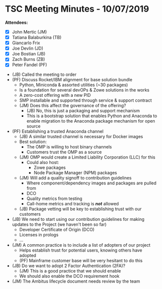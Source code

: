 # TSC Meeting Minutes - 10/07/2019
**Attendees:**
- [x] John Mertic (JM)
- [x] Tatiana Balaburkina (TB)
- [x] Giancarlo Frix
- [x] Joe Devlin (JD)
- [x] Joe Bostian (JB)
- [x] Zach Burns (ZB)
- [x] Peter Fandel (PF)

- (JB) Called the meeting to order
- (PF) Discuss Rocket/IBM alignment for base solution bundle
   - Python, Miniconda & assorted utilities (~30 packages)
   - Is a foundation for several devOPs & Zowe solutions in the works
   - A zero-cost offering with a new PID
   - SMP installable and supported through service & support contract
   - (JM) Does this affect the governance of the offering?
      - (JB) No, this is just a packaging and support mechanism
      - This is a bootstrap solution that enables Python and Anaconda to
        enable migration to the Anaconda package mechanism for open source
- (PF) Establishing a trusted Anaconda channel
   - (JB) A similar trusted channel is necessary for Docker images
   - Best solution:
      - The OMP is willing to host binary channels
      - Customers trust the OMP as a source
   - (JM) OMP would create a Limited Liability Corporation (LLC) for this
      - Could also host:
         - Zowe packages
         - Node Package Manager (NPM) packages
   - (JM) Will add a quality signoff to contribution guidelines
      - Where component/dependency images and packages are pulled from
      - DCO
      - Quality metrics from testing
      - Call-home metrics and tracking is _**not**_ allowed
   - (JB) Package vetting will be key to establishing trust with our customers
- (JB) We need to start using our contribution guidelines for making updates
  to the Project (we haven't been so far)
   - Developer Certificate of Origin (DCO)
   - Licenses in prologs
   - ...
- (JM) A common practice is to include a list of adopters of our project
   - Helps establish trust for potential users, knowing others have adopted
   - (PF) Mainframe customer base will be very hesitant to do this
- (JB) Do we want to adopt 2 Factor Authentication (2FA)?
   - (JM) This is a good practice that we should enable
   - We should also enable the DCO requirement hook
- (JM) The Ambitus lifecycle document needs review by the team
